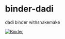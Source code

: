 # binder-dadi

dadi binder withsnakemake

[![Binder](https://mybinder.org/badge_logo.svg)](https://mybinder.org/v2/gh/sateeshperi/binder-dadi/snakemake?urlpath=lab)
